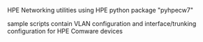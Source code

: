 HPE Networking utilities using HPE python package "pyhpecw7"

sample scripts contain VLAN configuration and interface/trunking configuration for HPE Comware devices
